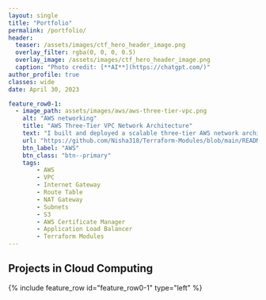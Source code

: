 ```yaml
---
layout: single
title: "Portfolio"
permalink: /portfolio/
header:
  teaser: /assets/images/ctf_hero_header_image.png
  overlay_filter: rgba(0, 0, 0, 0.5)
  overlay_image: /assets/images/ctf_hero_header_image.png
  caption: "Photo credit: [**AI**](https://chatgpt.com/)"
author_profile: true
classes: wide
date: April 30, 2023

feature_row0-1:
  - image_path: assets/images/aws/aws-three-tier-vpc.png
    alt: "AWS networking"
    title: "AWS Three-Tier VPC Network Architecture"
    text: "I built and deployed a scalable three-tier AWS network architecture using Terraform modules. This project included configuring a Virtual Private Cloud (VPC) with route tables, subnets, NAT gateways, and an internet gateway. I automated the provisioning of EC2 instances for application hosting within the tiers and integrated S3 for secure data storage. Additionally, I deployed Application Load Balancers to ensure high availability and used AWS Certificate Manager to manage SSL/TLS certificates. This project enhanced my understanding of cloud infrastructure automation and AWS networking best practices."
    url: "https://github.com/Nisha318/Terraform-Modules/blob/main/README.md"
    btn_label: "AWS"
    btn_class: "btn--primary"
    tags:
        - AWS
        - VPC
        - Internet Gateway
        - Route Table
        - NAT Gateway
        - Subnets
        - S3
        - AWS Certificate Manager
        - Application Load Balancer
        - Terraform Modules
---
```


## Projects in Cloud Computing

{% include feature_row id="feature_row0-1" type="left" %}
<a name="AWS Three-Tier VPC Network Architecture"></a>

